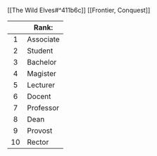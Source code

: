 [[The Wild Elves#^411b6c]]
[[Frontier, Conquest]]

|     | Rank:     |
| :-: | --------- |
|  1  | Associate |
|  2  | Student   |
|  3  | Bachelor  |
|  4  | Magister  |
|  5  | Lecturer  |
|  6  | Docent    |
|  7  | Professor |
|  8  | Dean      |
|  9  | Provost   |
| 10  | Rector    |